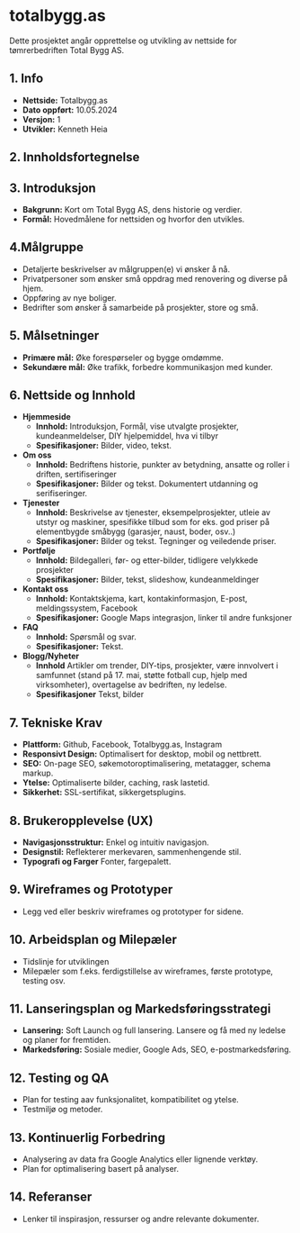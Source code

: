 # totalbygg.as
Dette prosjektet angår opprettelse og utvikling av nettside for tømrerbedriften Total Bygg AS. 

## 1. Info
- **Nettside:** Totalbygg.as
- **Dato oppført:** 10.05.2024
- **Versjon:** 1
- **Utvikler:** Kenneth Heia

## 2. Innholdsfortegnelse
## 3. Introduksjon
  - **Bakgrunn:** Kort om Total Bygg AS, dens historie og verdier.
  - **Formål:** Hovedmålene for nettsiden og hvorfor den utvikles.
## 4.Målgruppe
  - Detaljerte beskrivelser av målgruppen(e) vi ønsker å nå.
  - Privatpersoner som ønsker små oppdrag med renovering og diverse på hjem.
  - Oppføring av nye boliger.
  - Bedrifter som ønsker å samarbeide på prosjekter, store og små.
## 5. Målsetninger
  - **Primære mål:** Øke forespørseler og bygge omdømme.
  - **Sekundære mål:** Øke trafikk, forbedre kommunikasjon med kunder.
## 6. Nettside og Innhold
  - **Hjemmeside**
    - **Innhold:** Introduksjon, Formål, vise utvalgte prosjekter, kundeanmeldelser, DIY hjelpemiddel, hva vi tilbyr
    - **Spesifikasjoner:** Bilder, video, tekst.
  - **Om oss**
    - **Innhold:** Bedriftens historie, punkter av betydning, ansatte og roller i driften, sertifiseringer
    - **Spesifikasjoner:** Bilder og tekst. Dokumentert utdanning og serifiseringer.
  - **Tjenester**
    - **Innhold:** Beskrivelse av tjenester, eksempelprosjekter, utleie av utstyr og maskiner, spesifikke tilbud som for eks. god priser på elementbygde småbygg (garasjer, naust, boder, osv..)
    - **Spesifikasjoner:** Bilder og tekst. Tegninger og veiledende priser.
  - **Portfølje**
    - **Innhold:** Bildegalleri, før- og etter-bilder, tidligere velykkede prosjekter
    - **Spesifikasjoner:** Bilder, tekst, slideshow, kundeanmeldinger
  - **Kontakt oss**
    - **Innhold:** Kontaktskjema, kart, kontakinformasjon, E-post, meldingssystem, Facebook
    - **Spesifikasjoner:** Google Maps integrasjon, linker til andre funksjoner
  - **FAQ**
    - **Innhold:** Spørsmål og svar.
    - **Spesifikasjoner:** Tekst.
  - **Blogg/Nyheter**
    - **Innhold** Artikler om trender, DIY-tips, prosjekter, være innvolvert i samfunnet (stand på 17. mai, støtte fotball cup, hjelp med virksomheter), overtagelse av bedriften, ny ledelse.
    - **Spesifikasjoner** Tekst, bilder
## 7. Tekniske Krav
  - **Plattform:** Github, Facebook, Totalbygg.as, Instagram
  - **Responsivt Design:** Optimalisert for desktop, mobil og nettbrett.
  - **SEO:** On-page SEO, søkemotoroptimalisering, metatagger, schema markup.
  - **Ytelse:** Optimaliserte bilder, caching, rask lastetid.
  - **Sikkerhet:** SSL-sertifikat, sikkergetsplugins.
## 8. Brukeropplevelse (UX)
  - **Navigasjonsstruktur:** Enkel og intuitiv navigasjon.
  - **Designstil:** Reflekterer merkevaren, sammenhengende stil.
  - **Typografi og Farger** Fonter, fargepalett.
## 9. Wireframes og Prototyper
  - Legg ved eller beskriv wireframes og prototyper for sidene.
## 10. Arbeidsplan og Milepæler
  - Tidslinje for utviklingen
  - Milepæler som f.eks. ferdigstillelse av wireframes, første prototype, testing osv.
## 11. Lanseringsplan og Markedsføringsstrategi
  - **Lansering:** Soft Launch og full lansering. Lansere og få med ny ledelse og planer for fremtiden.
  - **Markedsføring:** Sosiale medier, Google Ads, SEO, e-postmarkedsføring.
## 12. Testing og QA
  - Plan for testing aav funksjonalitet, kompatibilitet og ytelse.
  - Testmiljø og metoder.
## 13. Kontinuerlig Forbedring
  - Analysering av data fra Google Analytics eller lignende verktøy.
  - Plan for optimalisering basert på analyser.
## 14. Referanser
  - Lenker til inspirasjon, ressurser og andre relevante dokumenter.

